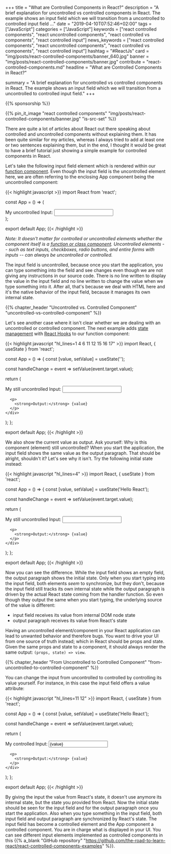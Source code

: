 +++
title = "What are Controlled Components in React?"
description = "A brief explanation for uncontrolled vs controlled components in React. The example shows an input field which we will transition from a uncontrolled to controlled input field ..."
date = "2019-04-10T07:52:46+02:00"
tags = ["JavaScript"]
categories = ["JavaScript"]
keywords = ["react controlled components", "react uncontrolled components", "react controlled vs components", "react controlled input"]
news_keywords = ["react controlled components", "react uncontrolled components", "react controlled vs components", "react controlled input"]
hashtag = "#ReactJs"
card = "img/posts/react-controlled-components/banner_640.jpg"
banner = "img/posts/react-controlled-components/banner.jpg"
contribute = "react-controlled-components.md"
headline = "What are Controlled Components in React?"

summary = "A brief explanation for uncontrolled vs controlled components in React. The example shows an input field which we will transition from a uncontrolled to controlled input field."
+++

{{% sponsorship %}}

{{% pin_it_image "react controlled components" "img/posts/react-controlled-components/banner.jpg" "is-src-set" %}}

There are quite a lot of articles about React out there speaking about controlled and uncontrolled components without explaining them. It has been quite similar for my articles, whereas I always tried to add at least one or two sentences explaining them, but in the end, I thought it would be great to have a brief tutorial just showing a simple example for controlled components in React.

Let's take the following input field element which is rendered within our [function component](https://www.robinwieruch.de/react-function-component/). Even though the input field is the uncontrolled element here, we are often referring to the enclosing App component being the uncontrolled component:

{{< highlight javascript >}}
import React from 'react';

const App = () => (
  <div>
    <label>
      My uncontrolled Input: <input type="text" />
    </label>
  </div>
);

export default App;
{{< /highlight >}}

*Note: It doesn't matter for controlled or uncontrolled elements whether the component itself is a [function or class component](https://www.robinwieruch.de/react-component-types/). Uncontrolled elements -- such as text inputs, checkboxes, radio buttons, and entire forms with inputs -- can always be uncontrolled or controlled.*

The input field is uncontrolled, because once you start the application, you can type something into the field and see changes even though we are not giving any instructions in our source code. There is no line written to display the value in the input field and no line written to change the value when we type something into it. After all, that's because we deal with HTML here and it's the native behavior of the input field, because it manages its own internal state.

{{% chapter_header "Uncontrolled vs. Controlled Component" "uncontrolled-vs-controlled-component" %}}

Let's see another case where it isn't clear whether we are dealing with an uncontrolled or controlled component. The next example adds [state management](https://www.robinwieruch.de/react-state-usereducer-usestate-usecontext) with [React Hooks](https://www.robinwieruch.de/react-hooks/) to our function component:

{{< highlight javascript "hl_lines=1 4 6 11 12 15 16 17" >}}
import React, { useState } from 'react';

const App = () => {
  const [value, setValue] = useState('');

  const handleChange = event => setValue(event.target.value);

  return (
    <div>
      <label>
        My still uncontrolled Input:
        <input type="text" onChange={handleChange} />
      </label>

      <p>
        <strong>Output:</strong> {value}
      </p>
    </div>
  );
};

export default App;
{{< /highlight >}}

We also show the current value as output. Ask yourself: Why is this component (element) still uncontrolled? When you start the application, the input field shows the same value as the output paragraph. That should be alright, shouldn't it? Let's see why it isn't. Try the following initial state instead:

{{< highlight javascript "hl_lines=4" >}}
import React, { useState } from 'react';

const App = () => {
  const [value, setValue] = useState('Hello React');

  const handleChange = event => setValue(event.target.value);

  return (
    <div>
      <label>
        My still uncontrolled Input:
        <input type="text" onChange={handleChange} />
      </label>

      <p>
        <strong>Output:</strong> {value}
      </p>
    </div>
  );
};

export default App;
{{< /highlight >}}

Now you can see the difference. While the input field shows an empty field, the output paragraph shows the initial state. Only when you start typing into the input field, both elements *seem* to synchronize, but they don't, because the input field still tracks its own internal state while the output paragraph is driven by the actual React state coming from the handler function. So even though they output the same when you start typing, the underlying source of the value is different:

* input field receives its value from internal DOM node state
* output paragraph receives its value from React's state

Having an uncontrolled element/component in your React application can lead to unwanted behavior and therefore bugs. You want to drive your UI from one source of truth instead; which in React should be props and state. Given the same props and state to a component, it should always render the same output: `(props, state) => view`.

{{% chapter_header "From Uncontrolled to Controlled Component" "from-uncontrolled-to-controlled-component" %}}

You can change the input from uncontrolled to controlled by controlling its value yourself. For instance, in this case the input field offers a value attribute:

{{< highlight javascript "hl_lines=11 12" >}}
import React, { useState } from 'react';

const App = () => {
  const [value, setValue] = useState('Hello React');

  const handleChange = event => setValue(event.target.value);

  return (
    <div>
      <label>
        My controlled Input:
        <input type="text" value={value} onChange={handleChange} />
      </label>

      <p>
        <strong>Output:</strong> {value}
      </p>
    </div>
  );
};

export default App;
{{< /highlight >}}

By giving the input the value from React's state, it doesn't use anymore its internal state, but the state you provided from React. Now the initial state should be seen for the input field and for the output paragraph once you start the application. Also when you type something in the input field, both input field and output paragraph are synchronized by React's state. The input field has become a controlled element and the App component a controlled component. You are in charge what is displayed in your UI. You can see different input elements implemented as controlled components in this {{% a_blank "GitHub repository" "https://github.com/the-road-to-learn-react/react-controlled-components-examples" %}}.